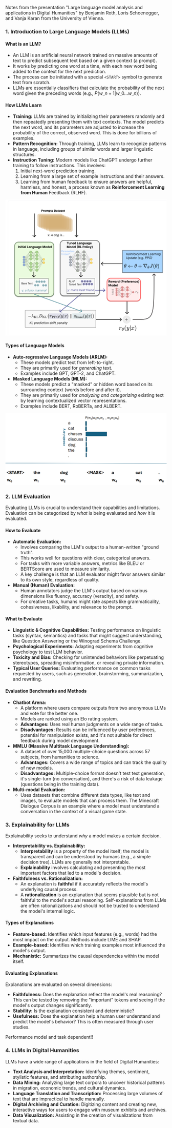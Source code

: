 Notes from the presentation "Large language model analysis and applications in Digital Humanities" by Benjamin Roth, Loris Schoenegger, and Vanja Karan from the University of Vienna.


### 1\. Introduction to Large Language Models (LLMs)

#### **What is an LLM?**

  * An LLM is an artificial neural network trained on massive amounts of text to predict subsequent text based on a given context (a prompt).
  * It works by predicting one word at a time, with each new word being added to the context for the next prediction.
  * The process can be initiated with a special `<START>` symbol to generate text from scratch.
  * LLMs are essentially classifiers that calculate the probability of the next word given the preceding words (e.g., $P(w\_{n+1}|w\_{0}...w\_{n})$).

#### **How LLMs Learn**

  * **Training:** LLMs are trained by initializing their parameters randomly and then repeatedly presenting them with text contexts. The model predicts the next word, and its parameters are adjusted to increase the probability of the correct, observed word. This is done for billions of examples.
  * **Pattern Recognition:** Through training, LLMs learn to recognize patterns in language, including groups of similar words and larger linguistic structures.
  * **Instruction Tuning:** Modern models like ChatGPT undergo further training to follow instructions. This involves:
    1.  Initial next-word prediction training.
    2.  Learning from a large set of example instructions and their answers.
    3.  Learning from human feedback to ensure answers are helpful, harmless, and honest, a process known as **Reinforcement Learning from Human** Feedback (RLHF).

![RLHF](imgs/2_RLHF.png)

#### **Types of Language Models**

  * **Auto-regressive Language Models (ARLM):**
      * These models predict text from left-to-right.
      * They are primarily used for *generating* text.
      * Examples include GPT, GPT-2, and ChatGPT.
  * **Masked Language Models (MLM):**
      * These models predict a "masked" or hidden word based on its surrounding context (words before and after it).
      * They are primarily used for *analyzing and categorizing* existing text by learning contextualized vector representations.
      * Examples include BERT, RoBERTa, and ALBERT.


![MLM example](imgs/3_mlm.png)

### 2\. LLM Evaluation

Evaluating LLMs is crucial to understand their capabilities and limitations. Evaluation can be categorized by *what* is being evaluated and *how* it is evaluated.

#### **How to Evaluate**

  * **Automatic Evaluation:**
      * Involves comparing the LLM's output to a human-written "ground truth".
      * This works well for questions with clear, categorical answers.
      * For tasks with more variable answers, metrics like BLEU or BERTScore are used to measure similarity.
      * A key challenge is that an LLM evaluator might favor answers similar to its own style, regardless of quality.
  * **Manual (Human) Evaluation:**
      * Human annotators judge the LLM's output based on various dimensions like fluency, accuracy (veracity), and safety.
      * For creative tasks, humans might rate aspects like grammaticality, cohesiveness, likability, and relevance to the prompt.

#### **What to Evaluate**

  * **Linguistic & Cognitive Capabilities:** Testing performance on linguistic tasks (syntax, semantics) and tasks that might suggest understanding, like Question Answering or the Winograd Schema Challenge.
  * **Psychological Experiments:** Adapting experiments from cognitive psychology to test LLM behavior.
  * **Toxicity and Bias:** Checking for unintended behaviors like perpetuating stereotypes, spreading misinformation, or revealing private information.
  * **Typical User Queries:** Evaluating performance on common tasks requested by users, such as generation, brainstorming, summarization, and rewriting.

#### **Evaluation Benchmarks and Methods**

  * **Chatbot Arena:**
      * A platform where users compare outputs from two anonymous LLMs and vote for the better one.
      * Models are ranked using an Elo rating system.
      * **Advantages:** Uses real human judgments on a wide range of tasks.
      * **Disadvantages:** Results can be influenced by user preferences, potential for manipulation exists, and it's not suitable for direct feedback during model development.
  * **MMLU (Massive Multitask Language Understanding):**
      * A dataset of over 15,000 multiple-choice questions across 57 subjects, from humanities to science.
      * **Advantages:** Covers a wide range of topics and can track the quality of new models.
      * **Disadvantages:** Multiple-choice format doesn't test text generation, it's single-turn (no conversation), and there's a risk of data leakage (questions being in the training data).
  * **Multi-modal Evaluation:**
      * Uses datasets that combine different data types, like text and images, to evaluate models that can process them. The Minecraft Dialogue Corpus is an example where a model must understand a conversation in the context of a visual game state.

### 3\. Explainability for LLMs

Explainability seeks to understand *why* a model makes a certain decision.

  * **Interpretability vs. Explainability:**
      * **Interpretability** is a property of the model itself; the model is transparent and can be understood by humans (e.g., a simple decision tree). LLMs are generally not interpretable.
      * **Explainability** involves calculating and presenting the most important factors that led to a model's decision.
  * **Faithfulness vs. Rationalization:**
      * An explanation is **faithful** if it accurately reflects the model's underlying causal process.
      * A **rationalization** is an explanation that seems plausible but is not faithful to the model's actual reasoning. Self-explanations from LLMs are often rationalizations and should not be trusted to understand the model's internal logic.

#### **Types of Explanations**

  * **Feature-based:** Identifies which input features (e.g., words) had the most impact on the output. Methods include LIME and SHAP.
  * **Example-based:** Identifies which training examples most influenced the model's output.
  * **Mechanistic:** Summarizes the causal dependencies within the model itself.

#### **Evaluating Explanations**

Explanations are evaluated on several dimensions:

  * **Faithfulness:** Does the explanation reflect the model's real reasoning? This can be tested by removing the "important" tokens and seeing if the model's output changes significantly.
  * **Stability:** Is the explanation consistent and deterministic?
  * **Usefulness:** Does the explanation help a human user understand and predict the model's behavior? This is often measured through user studies.

Performance model and task dependent!!

### 4\. LLMs in Digital Humanities

LLMs have a wide range of applications in the field of Digital Humanities:

  * **Text Analysis and Interpretation:** Identifying themes, sentiment, stylistic features, and attributing authorship.
  * **Data Mining:** Analyzing large text corpora to uncover historical patterns in migration, economic trends, and cultural dynamics.
  * **Language Translation and Transcription:** Processing large volumes of text that are impractical to handle manually.
  * **Digital Archiving and Curation:** Digitizing content and creating new, interactive ways for users to engage with museum exhibits and archives.
  * **Data Visualization:** Assisting in the creation of visualizations from textual data.